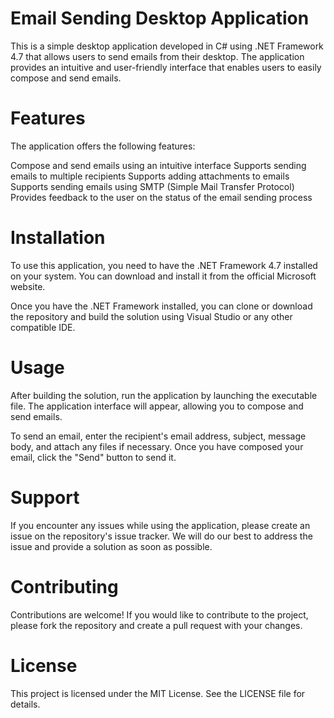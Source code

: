 # Email Sending Desktop Application
This is a simple desktop application developed in C# using .NET Framework 4.7 that allows users to send emails from their desktop. The application provides an intuitive and user-friendly interface that enables users to easily compose and send emails.

# Features
The application offers the following features:

Compose and send emails using an intuitive interface
Supports sending emails to multiple recipients
Supports adding attachments to emails
Supports sending emails using SMTP (Simple Mail Transfer Protocol)
Provides feedback to the user on the status of the email sending process

# Installation
To use this application, you need to have the .NET Framework 4.7 installed on your system. You can download and install it from the official Microsoft website.

Once you have the .NET Framework installed, you can clone or download the repository and build the solution using Visual Studio or any other compatible IDE.

# Usage
After building the solution, run the application by launching the executable file. The application interface will appear, allowing you to compose and send emails.

To send an email, enter the recipient's email address, subject, message body, and attach any files if necessary. Once you have composed your email, click the "Send" button to send it.

# Support
If you encounter any issues while using the application, please create an issue on the repository's issue tracker. We will do our best to address the issue and provide a solution as soon as possible.

# Contributing
Contributions are welcome! If you would like to contribute to the project, please fork the repository and create a pull request with your changes.

# License
This project is licensed under the MIT License. See the LICENSE file for details.

